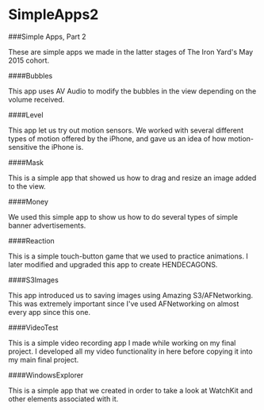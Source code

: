 # SimpleApps2

###Simple Apps, Part 2

These are simple apps we made in the latter stages of The Iron Yard's May 2015 cohort.  

####Bubbles

This app uses AV Audio to modify the bubbles in the view depending on the volume received.


####Level

This app let us try out motion sensors.  We worked with several different types of motion offered by the iPhone, and gave us an idea of how motion-sensitive the iPhone is.

####Mask

This is a simple app that showed us how to drag and resize an image added to the view.

####Money

We used this simple app to show us how to do several types of simple banner advertisements. 

####Reaction

This is a simple touch-button game that we used to practice animations.  I later modified and upgraded this app to create HENDECAGONS.

####S3Images

This app introduced us to saving images using Amazing S3/AFNetworking.  This was extremely important since I've used AFNetworking on almost every app since this one.  

####VideoTest

This is a simple video recording app I made while working on my final project.  I developed all my video functionality in here before copying it into my main final project.

####WindowsExplorer

This is a simple app that we created in order to take a look at WatchKit and other elements associated with it.

